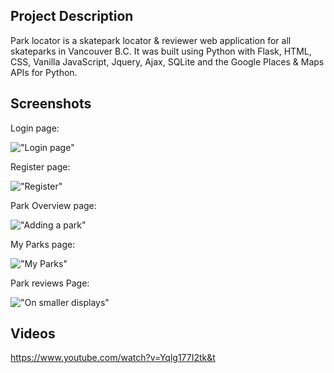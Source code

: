 ## Project Description

Park locator is a skatepark locator & reviewer web application for all skateparks in Vancouver B.C. It was built using Python with Flask, HTML, CSS, Vanilla JavaScript, Jquery, Ajax, SQLite and the Google Places & Maps APIs for Python.

## Screenshots

Login page:

!["Login page"](https://i.imgur.com/Wu8vbzk.png)

Register page:

!["Register"](https://i.imgur.com/c4ee1H3.png)

Park Overview page:

!["Adding a park"](https://i.imgur.com/9WQuZDN.png)

My Parks page:

!["My Parks"](https://i.imgur.com/JHGIQ8y.png)


Park reviews Page:

!["On smaller displays"](https://i.imgur.com/J7w1MaP.png)


## Videos

https://www.youtube.com/watch?v=Yqlg177I2tk&t
